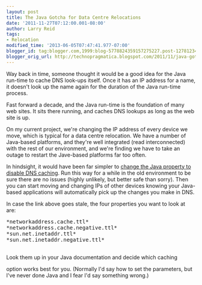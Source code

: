 ```yaml
---
layout: post
title: The Java Gotcha for Data Centre Relocations
date: '2011-11-27T07:12:00.001-08:00'
author: Larry Reid
tags:
- Relocation
modified_time: '2013-06-05T07:47:41.977-07:00'
blogger_id: tag:blogger.com,1999:blog-5778824359157275227.post-1278123451080082793
blogger_orig_url: http://technopragmatica.blogspot.com/2011/11/java-gotcha-for-data-centre-relocations.html
---
```


Way back in time, someone thought it would be a good idea for the Java
run-time to cache DNS look-ups itself. Once it has an IP address for a
name, it doesn't look up the name again for the duration of the Java
run-time process.  
  
Fast forward a decade, and the Java run-time is the foundation of many
web sites. It sits there running, and caches DNS lookups as long as the
web site is up.  
  
On my current project, we're changing the IP address of every device we
move, which is typical for a data centre relocation. We have a number of
Java-based platforms, and they're well integrated (read interconnected)
with the rest of our environment, and we're finding we have to take an
outage to restart the Jave-based platforms far too often.  
  
In hindsight, it would have been far simpler to [change the Java
property to disable DNS caching][1]. Run this way for a while in the old
environment to be sure there are no issues (highly unlikely, but better
safe than sorry). Then you can start moving and changing IPs of other
devices knowing your Java-based applications will automatically pick up
the changes you make in DNS.  
  
In case the link above goes stale, the four properties you want to look
at are:  
  
<pre style=\"background-color: white; font-family: &quot;Lucida
Console&quot;, &quot;Courier New&quot;, Courier, monospace; font-size:
12px; line-height: 16px; overflow-x: auto; overflow-y:
auto;\">*networkaddress.cache.ttl*  
*networkaddress.cache.negative.ttl*  
*sun.net.inetaddr.ttl*  
*sun.net.inetaddr.negative.ttl*  
  
</pre>Look them up in your Java documentation and decide which caching
option works best for you. (Normally I'd say how to set the parameters,
but I've never done Java and I fear I'd say something wrong.)



[1]: http://www.rgagnon.com/javadetails/java-0445.html

